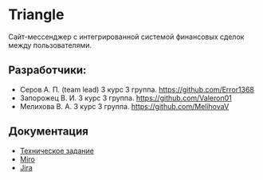 # Triangle
Сайт-мессенджер с интегрированной системой финансовых сделок между пользователями.

## Разработчики:
- Серов А. П. (team lead) 3 курс 3 группа. https://github.com/Error1368
- Запорожец В. И. 3 курс 3 группа. https://github.com/Valeron01
- Мелихова В. А.  3 курс 3 группа. https://github.com/MelihovaV

## Документация
- [Техническое задание](https://github.com/dev-team-3-4/all-seeing-eye/blob/main/docs/Тех.%20задание.pdf)
- [Miro](https://miro.com/app/board/uXjVOFNi91o=/)
- [Jira](https://otsu.atlassian.net/jira/software/projects/DT34/boards/1)
